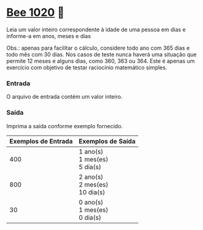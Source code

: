 # <a href="https://www.beecrowd.com.br/judge/pt/problems/view/1020"> Bee 1020</a> 🐝

Leia um valor inteiro correspondente à idade de uma pessoa em dias e informe-a em anos, meses e dias

Obs.: apenas para facilitar o cálculo, considere todo ano com 365 dias e todo mês com 30 dias. Nos casos de teste nunca haverá uma situação que permite 12 meses e alguns dias, como 360, 363 ou 364. Este é apenas um exercício com objetivo de testar raciocínio matemático simples.


### Entrada
O arquivo de entrada contém um valor inteiro.

### Saída
Imprima a saída conforme exemplo fornecido.


| Exemplos de Entrada | Exemplos de Saída|
|---| ---|
| 400 | 1 ano(s)<br>1 mes(es)<br>5 dia(s) |
| 800 | 2 ano(s)<br>2 mes(es)<br>10 dia(s)|
| 30 | 0 ano(s)<br>1 mes(es)<br>0 dia(s)|